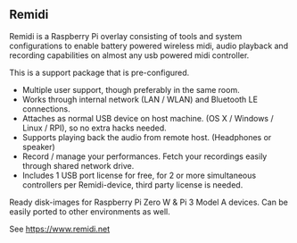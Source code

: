 ## Remidi

Remidi is a Raspberry Pi overlay consisting of tools and system configurations to enable battery powered wireless midi, audio playback and recording capabilities on almost any usb powered midi controller.

This is a support package that is pre-configured.

- Multiple user support, though preferably in the same room.
- Works through internal network (LAN / WLAN) and Bluetooth LE connections.
- Attaches as normal USB device on host machine. (OS X / Windows / Linux / RPI), so no extra hacks needed.
- Supports playing back the audio from remote host. (Headphones or speaker) 
- Record / manage your performances. Fetch your recordings easily through shared network drive.
- Includes 1 USB port license for free, for 2 or more simultaneous controllers per Remidi-device, third party license is needed.
	
Ready disk-images for Raspberry Pi Zero W & Pi 3 Model A devices.
Can be easily ported to other environments as well.

See https://www.remidi.net
